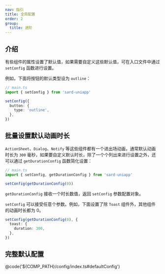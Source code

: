 ```yaml
---
nav: 指引
title: 全局配置
order: 2
group:
  title: 进阶
---
```


## 介绍

有些组件的属性设置了默认值，如果需要自定义这些默认值，可在入口文件中通过 `setConfig` 函数进行设置。

例如，下面将按钮的默认类型设为 `outline`：

```ts
// main.ts
import { setConfig } from 'sard-uniapp'

setConfig({
  button: {
    type: 'outline',
  },
})
```

## 批量设置默认动画时长

`ActionSheet`、`Dialog`、`Notify` 等这些组件都有一个进出场动画，通常默认动画时长为 `300` 毫秒，如果要自定义默认时长，除了一个个列出来进行设置之外，还可以通过 `getDurationConfig` 函数简化设置：

```ts
// main.ts
import { setConfig, getDurationConfig } from 'sard-uniapp'

setConfig(getDurationConfig(0))
```

`getDurationConfig` 接收一个时长数值，返回 `setConfig` 参数配置对象。

`setConfig` 可以接受任意个参数。例如，下面设置了除 `Toast` 组件外，其他组件的动画时长都为 0。

```ts
setConfig(getDurationConfig(0), {
  toast: {
    duration: 300,
  },
})
```

## 完整默认配置

@code('${COMP_PATH}/config/index.ts#defaultConfig')
